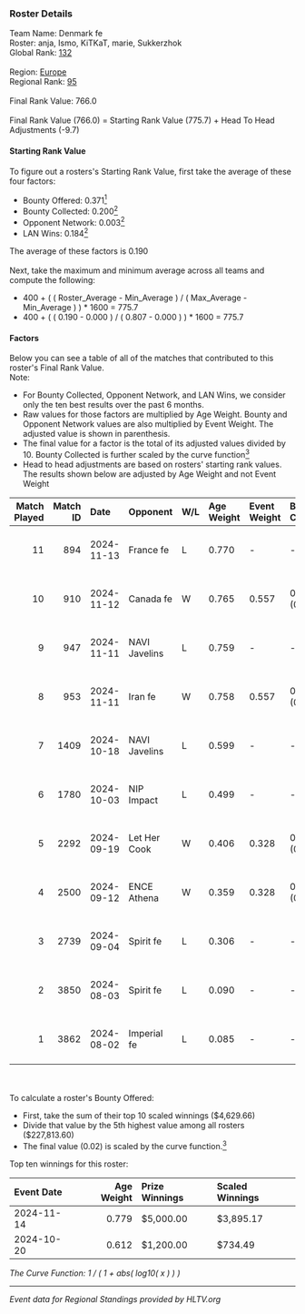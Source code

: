 ### Roster Details<br />
Team Name: Denmark fe<br />
Roster: anja, Ismo, KiTKaT, marie, Sukkerzhok<br />
Global Rank: [132](../../standings_global_2025_01_16.md)<br />
<br />
Region: [Europe]( ../../standings_europe_2025_01_16.md)<br />
Regional Rank: [95]( ../../standings_europe_2025_01_16.md)<br />
<br />
Final Rank Value:  766.0<br />
<br />
Final Rank Value (766.0) = Starting Rank Value (775.7) + Head To Head Adjustments (-9.7)<br />

#### Starting Rank Value<br />
To figure out a rosters's Starting Rank Value, first take the average of these four factors:<br />
- Bounty Offered: 0.371[<sup>1</sup>](#table2)
- Bounty Collected: 0.200[<sup>2</sup>](#table1)
- Opponent Network: 0.003[<sup>2</sup>](#table1)
- LAN Wins: 0.184[<sup>2</sup>](#table1)

The average of these factors is 0.190<br />
<br />
Next, take the maximum and minimum average across all teams and compute the following:<br />
- 400 + ( ( Roster_Average - Min_Average ) / ( Max_Average - Min_Average ) ) * 1600 = 775.7
- 400 + ( ( 0.190 - 0.000 ) / ( 0.807 - 0.000 ) ) * 1600 = 775.7


#### Factors<br />
Below you can see a table of all of the matches that contributed to this roster's Final Rank Value.<br />
Note:<br />

- For Bounty Collected, Opponent Network, and LAN Wins, we consider only the ten best results over the past 6 months.
- Raw values for those factors are multiplied by Age Weight. Bounty and Opponent Network values are also multiplied by Event Weight. The adjusted value is shown in parenthesis.
- The final value for a factor is the total of its adjusted values divided by 10. Bounty Collected is further scaled by the curve function[<sup>3</sup>](#curveFunction)
- Head to head adjustments are based on rosters' starting rank values. The results shown below are adjusted by Age Weight and not Event Weight
<span id="table1"></span><br />


| Match Played | Match ID | Date       | Opponent      | W/L | Age Weight | Event Weight | Bounty Collected | Opponent Network | LAN Wins  | H2H Adj. | Roster                                |
| -: | -: | :- | :- | :- | :- | :- | :- | :- | :- | -: | :- |
|           11 |      894 | 2024-11-13 | France fe     | L   | 0.770      | -            | -                | -                | -         |    -5.03 | anja, Ismo, KiTKaT, marie, Sukkerzhok |
|           10 |      910 | 2024-11-12 | Canada fe     | W   | 0.765      | 0.557        | 0.000 (0.000)    | 0.037 (0.016)    | 1 (0.765) |     3.53 | anja, Ismo, KiTKaT, marie, Sukkerzhok |
|            9 |      947 | 2024-11-11 | NAVI Javelins | L   | 0.759      | -            | -                | -                | -         |    -1.66 | anja, Ismo, KiTKaT, marie, Sukkerzhok |
|            8 |      953 | 2024-11-11 | Iran fe       | W   | 0.758      | 0.557        | 0.000 (0.000)    | 0.000 (0.000)    | 1 (0.758) |     2.69 | anja, Ismo, KiTKaT, marie, Sukkerzhok |
|            7 |     1409 | 2024-10-18 | NAVI Javelins | L   | 0.599      | -            | -                | -                | -         |    -1.20 | Ismo, KiTKaT, marie, Nea, pullox      |
|            6 |     1780 | 2024-10-03 | NIP Impact    | L   | 0.499      | -            | -                | -                | -         |    -6.96 | Ismo, KiTKaT, marie, Nea, pullox      |
|            5 |     2292 | 2024-09-19 | Let Her Cook  | W   | 0.406      | 0.328        | 0.005 (0.001)    | 0.069 (0.009)    | 0 (0.000) |     4.61 | Ismo, KiTKaT, marie, Nea, pullox      |
|            4 |     2500 | 2024-09-12 | ENCE Athena   | W   | 0.359      | 0.328        | 0.003 (0.000)    | 0.007 (0.001)    | 0 (0.000) |     2.44 | Ismo, KiTKaT, marie, Nea, pullox      |
|            3 |     2739 | 2024-09-04 | Spirit fe     | L   | 0.306      | -            | -                | -                | -         |    -6.15 | Ismo, KiTKaT, marie, Nea, pullox      |
|            2 |     3850 | 2024-08-03 | Spirit fe     | L   | 0.090      | -            | -                | -                | -         |    -1.82 | Ismo, KiTKaT, marie, Nea, pullox      |
|            1 |     3862 | 2024-08-02 | Imperial fe   | L   | 0.085      | -            | -                | -                | -         |    -0.20 | Ismo, KiTKaT, marie, Nea, pullox      |

<br />
<span id="table2"></span><br />
To calculate a roster's Bounty Offered:<br />

- First, take the sum of their top 10 scaled winnings ($4,629.66)
- Divide that value by the 5th highest value among all rosters ($227,813.60)
- The final value (0.02) is scaled by the curve function.[<sup>3</sup>](#curveFunction)

Top ten winnings for this roster:<br />

| Event Date | Age Weight | Prize Winnings | Scaled Winnings |
| :- | -: | :- | :- |
| 2024-11-14 |      0.779 | $5,000.00      | $3,895.17       |
| 2024-10-20 |      0.612 | $1,200.00      | $734.49         |


<span id="curveFunction"></span>_The Curve Function: 1 / ( 1 + abs( log10( x ) ) )_<br />

---
_Event data for Regional Standings provided by HLTV.org_<br />
